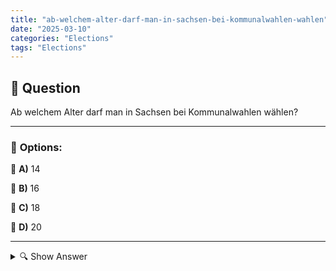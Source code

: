 ```yaml
---
title: "ab-welchem-alter-darf-man-in-sachsen-bei-kommunalwahlen-wahlen"
date: "2025-03-10"
categories: "Elections"
tags: "Elections"
---
```


## 📌 **Question**

Ab welchem Alter darf man in Sachsen bei Kommunalwahlen wählen?



---

### 📝 **Options:**

🔘 **A)** 14

🔘 **B)** 16

🔘 **C)** 18

🔘 **D)** 20

---

<details>
  <summary>🔍 Show Answer</summary>

  <p>
💡  <b>Correct Answer:</b>  c
  </p>
  <p>
    📖<b>Explanation:</b>
    In Deutschland variieren die Wahlalter je nach Art der Wahl und Bundesland. Während das allgemeine Wahlrecht für Bundestagswahlen meist ab 18 Jahren gilt, haben einige Bundesländer, darunter Sachsen, das Wahlalter für Kommunalwahlen gesenkt. Kommunalwahlen betreffen die lokalen Verwaltungen wie Städte und Gemeinden. Diese Anpassung zielt darauf ab, jüngere Bürger stärker in politische Entscheidungsprozesse einzubinden und ihre Mitbestimmung auf lokaler Ebene zu fördern. In Sachsen dürfen daher Jugendliche ab einem bestimmten Alter an diesen Wahlen teilnehmen.
  </p>
</details>
